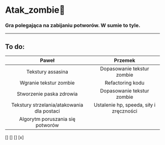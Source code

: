 # Atak_zombie🧟
<h3>Gra polegająca na zabijaniu potworów. W sumie to tyle.</h3>

***

## To do:

| Paweł | Przemek |
| :-: |:-:|
| Tekstury assasina| Dopasowanie tekstur zombie | 
| Wgranie tekstur zombie| Refactoring kodu |
|Stworzenie paska zdrowia| Dopasowanie tekstur zombie|
|Tekstury strzelania/atakowania dla postaci| Ustalenie hp, speeda, siły i zręczności|
| Algorytm poruszania się potworów |


[]
[]
[]
[x]